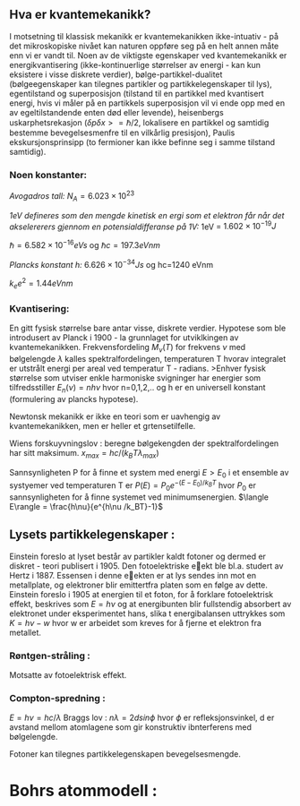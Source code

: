 
## Hva er kvantemekanikk?

I motsetning til klassisk mekanikk er kvantemekanikken ikke-intuativ - på det mikroskopiske nivået kan naturen oppføre seg på en helt annen måte enn vi er vandt til. Noen av de viktigste egenskaper ved kvantemekanikk er energikvantisering (ikke-kontinuerlige størrelser av energi - kan kun eksistere i visse diskrete verdier), bølge-partikkel-dualitet (bølgeegenskaper kan tilegnes partikler og partikkelegenskaper til lys), egentilstand og superposisjon (tilstand til en partikkel med kvantisert energi, hvis vi måler på en partikkels superposisjon vil vi ende opp med en av egeltilstandende enten død eller levende), heisenbergs uskarphetsrekasjon ($\delta p \delta x >= \hbar /2$, lokalisere en partikkel og samtidig bestemme bevegelsesmenfre til en vilkårlig presisjon), Paulis ekskursjonsprinsipp (to fermioner kan ikke befinne seg i samme tilstand samtidig). 

### Noen konstanter:

*Avogadros tall:* $N_A=6.023 \times 10^{23}$

*1eV defineres som den mengde kinetisk en ergi som et elektron får når det akselererers gjennom en potensialdifferanse på 1V:* 1eV = $1.602 \times 10^{-19}J$

$\hbar = 6.582 \times 10^{-16}eVs$ og $\hbar c = 197.3 eV nm$

*Plancks konstant h:* $6.626 \times 10^{-34}Js$ og hc=1240 eVnm

$k_ee^2=1.44 eV nm$

### Kvantisering: 
En gitt fysisk størrelse bare antar visse, diskrete verdier. Hypotese som ble introdusert av Planck i 1900 - la grunnlaget for utviklkingen av kvantemekanikken. Frekvensfordeling $M_{\nu}(T)$ for frekvens $\nu$ med bølgelengde $\lambda$ kalles spektralfordelingen, temperaturen T hvorav integralet er utstrålt energi per areal ved temperatur T - radians. >Enhver fysisk størrelse som utviser enkle harmoniske svigninger har energier som tilfredsstiller $E_n(\nu)=nh\nu$ hvor n=0,1,2,.. og h er en universell konstant (formulering av plancks hypotese). 

Newtonsk mekanikk er ikke en teori som er uavhengig av kvantemekanikken, men er heller et grtensetilfelle. 

Wiens forskuyvningslov : beregne bølgekengden der spektralfordelingen har sitt maksimum. $x_{max}=hc/(k_BT\lambda_{max})$

Sannsynligheten P for å finne et system med energi $E > E_0$ i et ensemble av systyemer ved temperaturen T er $P(E)=P_0e^{-(E-E_0)/k_BT}$ hvor $P_0$ er sannsynligheten for å finne systemet ved minimumsenergien. $\langle E\rangle = \frac{h\nu}{e^{h\nu /k_BT}-1}$


## Lysets partikkelegenskaper : 

Einstein foreslo at lyset består av partikler kaldt fotoner og dermed er diskret - teori publisert i 1905. Den fotoelektriske eekt ble bl.a. studert av Hertz i 1887. Essensen i denne eekten er at lys sendes inn mot en metallplate, og elektroner blir emittertfra platen som en følge av dette. Einstein foreslo i 1905 at energien til et foton, for å forklare fotoelektrisk effekt, beskrives som $E=h\nu$ og at energibunten blir fullstendig absorbert av elektronet under eksperimentet hans, slika t energibalansen uttrykkes som $K = h\nu-w$ hvor w er arbeidet som kreves for å fjerne et elektron fra metallet. 

### Røntgen-stråling : 
Motsatte av fotoelektrisk effekt. 

### Compton-spredning :
$E=h\nu = hc/\lambda$
Braggs lov : $n\lambda = 2dsin\phi$ hvor $\phi$ er refleksjonsvinkel, d er avstand mellom atomlagene som gir konstruktiv ibnterferens med bølgelengde. 

Fotoner kan tilegnes partikkelegenskapen bevegelsesmengde. 

# Bohrs atommodell : 




